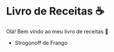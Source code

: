 # Livro de Receitas :coffee:

Olá! Bem vindo ao meu livro de receitas :pizza:

- Strogonoff de Frango

